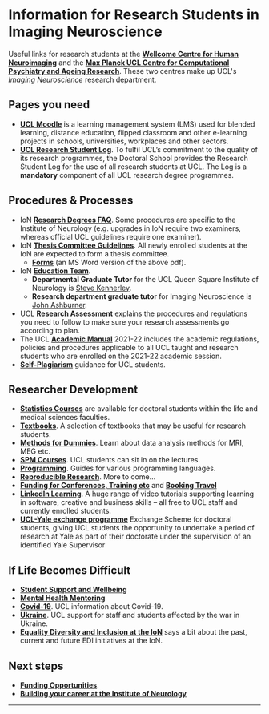 # Information for Research Students in Imaging Neuroscience
Useful links for research students at the [**Wellcome Centre for Human Neuroimaging**](https://www.fil.ion.ucl.ac.uk/) and the [**Max Planck UCL Centre for Computational Psychiatry and Ageing Research**](https://www.mps-ucl-centre.mpg.de/). These two centres make up UCL's *Imaging Neuroscience* research department.


## Pages you need

* [**UCL Moodle**](https://moodle.ucl.ac.uk/) is a learning management system (LMS) used for blended learning, distance education, flipped classroom and other e-learning projects in schools, universities, workplaces and other sectors.
* [**UCL Research Student Log**](https://researchlog.grad.ucl.ac.uk/). To fulfil UCL’s commitment to the quality of its research programmes, the Doctoral School provides the Research Student Log for the use of all research students at UCL. The Log is a **mandatory** component of all UCL research degree programmes.


## Procedures & Processes

* IoN [**Research Degrees FAQ**](https://www.ucl.ac.uk/ion/research-degree-faqs). Some procedures are specific to the Institute of Neurology (e.g. upgrades in IoN require two examiners, whereas official UCL guidelines require one examiner).
* IoN [**Thesis Committee Guidelines**](https://www.ucl.ac.uk/ion/sites/ion/files/ion_tc_guidelines_july_2021_0.pdf). All newly enrolled students at the IoN are expected to form a thesis committee.
    - [**Forms**](https://www.ucl.ac.uk/ion/sites/ion/files/ion_tc_guidelines_july_2021_0.docx) (an MS Word version of the above pdf).
* IoN [**Education Team**](https://www.ucl.ac.uk/ion/study/education-team-contacts).
    - **Departmental Graduate Tutor** for the UCL Queen Square Institute of Neurology is [Steve Kennerley](https://iris.ucl.ac.uk/iris/browse/profile?upi=SWKEN38).
    - **Research department graduate tutor** for Imaging Neuroscience is [John Ashburner](https://iris.ucl.ac.uk/iris/browse/profile?upi=JTASH57).
* UCL [**Research Assessment**](https://www.ucl.ac.uk/students/exams-and-assessments/research-assessments) explains the procedures and regulations you need to follow to make sure your research assessments go according to plan.
* The UCL [**Academic Manual**](https://www.ucl.ac.uk/academic-manual/node/19) 2021-22 includes the academic regulations, policies and procedures applicable to all UCL taught and research students who are enrolled on the 2021-22 academic session.
* [**Self-Plagiarism**](https://www.grad.ucl.ac.uk/essinfo/guidance-on-selfplagiarism/) guidance for UCL students.

## Researcher Development

* [**Statistics Courses**](StatsCourses.md) are available for doctoral students within the life and medical sciences faculties.
* [**Textbooks**](Textbooks.md). A selection of textbooks that may be useful for research students.
* [**Methods for Dummies**](https://www.fil.ion.ucl.ac.uk/mfd/). Learn about data analysis methods for MRI, MEG etc.
* [**SPM Courses**](https://www.fil.ion.ucl.ac.uk/spm/course/). UCL students can sit in on the lectures.
* [**Programming**](Programming.md). Guides for various programming languages.
* [**Reproducible Research**](Reproducible_Research.md). More to come...
* [**Funding for Conferences, Training etc**](RD_Funding.md) and [**Booking Travel**](TravelBooking.md)
* [**LinkedIn Learning**](https://www.ucl.ac.uk/isd/linkedin-learning). A huge range of video tutorials supporting learning in software, creative and business skills – all free to UCL staff and currently enrolled students.
* [**UCL-Yale exchange programme**](https://www.grad.ucl.ac.uk/yale-ucl/) Exchange Scheme for doctoral students, giving UCL students the opportunity to undertake a period of research at Yale as part of their doctorate under the supervision of an identified Yale Supervisor

## If Life Becomes Difficult

* [**Student Support and Wellbeing**](Support.md)
* [**Mental Health Mentoring**](MentalHealthMentoring.md)
* [**Covid-19**](https://www.ucl.ac.uk/coronavirus/). UCL information about Covid-19.
* [**Ukraine**](https://www.ucl.ac.uk/news/2022/feb/support-staff-and-students-affected-war-ukraine?utm_source=UCL%20%28Internal%20Communications%29&utm_medium=email&utm_campaign=13033984_Provost%20all%20staff%20-%20Ukraine%201%20March%202022&utm_content=current%20statement%20outlining%20guidance%20and%20support%20here). UCL support for staff and students affected by the war in Ukraine.
* [**Equality Diversity and Inclusion at the IoN**](https://www.ucl.ac.uk/ion/equality-diversity-inclusion/gender-equity-and-athena-swan/our-edi-strategic-priorities-and) says a bit about the past, current and future EDI initiatives at the IoN.

## Next steps

* [**Funding Opportunities**](Funding.md).
* [**Building your career at the Institute of Neurology**](https://www.ucl.ac.uk/ion/building-your-career-ion)

---
